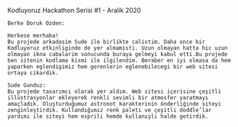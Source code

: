 Kodluyoruz Hackathon Serisi #1 - Aralik 2020

	Berke Doruk Ozden:

	Herkese merhaba!
	Bu projede arkadasim Sude ile birlikte calistim. Daha once bir Kodluyoruz etkinliginde de yer almamisti. Uzun olmayan hatta hic uzun olmayan ikna cabalarim sonucunda buraya gelmeyi kabul etti.Bu projede ben sitenin kodlama kismi ile ilgilendim. Beraber en iyi olmasa da hem yaparken eglendigimiz hem gorenlerin eglenebilecegi bir web sitesi ortaya cikardik. 

	Sude Gunduz:
  	Bu projede tasarımcı olarak yer aldım. Web sitesi içerisine çeşitli illüstrasyonlar ekleyerek renkli sevimli bir atmosfer yaratmayı amaçladık. Oluşturduğumuz astronot karakterinin önderliğinde siteyi zenginleştirdik. Kullandığımız renk paleti ve çeşitli doddle’lar yardımı ile siteyi hem esprili hemde kullanışlı halde getirdik.
